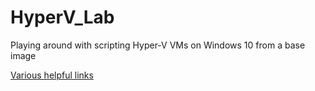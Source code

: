 # HyperV_Lab
Playing around with scripting Hyper-V VMs on Windows 10 from a base image

[Various helpful links](Links.md)
